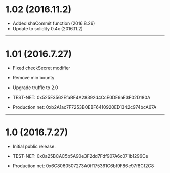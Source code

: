 # 1.02 (2016.11.2)

* Added shaCommit function (2016.8.26)
* Update to solidity 0.4x (2016.11.2)

------

# 1.01 (2016.7.27)
* Fixed checkSecret modifier
* Remove min bounty
* Upgrade truffle to 2.0

* TEST-NET: 0x525E3562EfaBF4A28392d4CcE0DE9aE3F02D180A
* Production net: 0xb2A1ac7F7253B0EBF6410920ED1342c974bcA67A

------

# 1.0 (2016.7.27)
* Initial public release.

* TEST-NET: 0x0a25BCAC5b5A90e3F2dd7Fdf907A6c071b1296Ce
* Production net: 0x6C8060507273A0ff175361C6bf9F86e97f8Cf2C8
